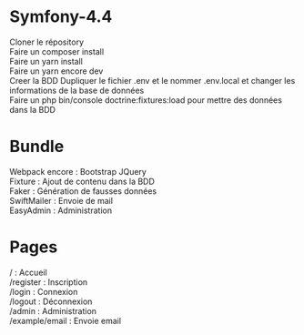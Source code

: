 # Symfony-4.4

Cloner le répository<br/>
Faire un composer install<br/>
Faire un yarn install<br/>
Faire un yarn encore dev<br/>
Creer la BDD
Dupliquer le fichier .env et le nommer .env.local et changer les informations de la base de données<br/>
Faire un php bin/console doctrine:fixtures:load pour mettre des données dans la BDD

# Bundle

Webpack encore : Bootstrap JQuery<br/>
Fixture : Ajout de contenu dans la BDD<br/>
Faker : Génération de fausses données<br/>
SwiftMailer : Envoie de mail<br/>
EasyAdmin : Administration<br/>

# Pages

/ : Accueil<br/>
/register : Inscription<br/>
/login : Connexion<br/>
/logout : Déconnexion<br/>
/admin : Administration<br/>
/example/email : Envoie email<br/>
